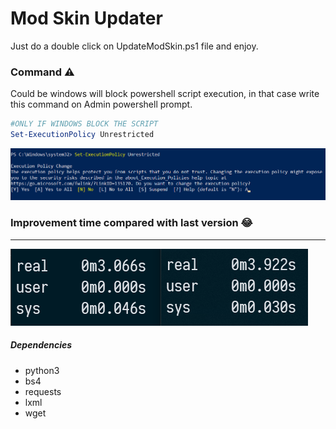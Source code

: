 # Mod Skin Updater

Just do a double click on UpdateModSkin.ps1 file and enjoy.

### Command :warning:
Could be windows will block powershell script execution, in that case write this command on Admin powershell prompt.

``` powershell
#ONLY IF WINDOWS BLOCK THE SCRIPT
Set-ExecutionPolicy Unrestricted
```

![Pasted image 20220628094641.png](https://github.com/4rc3us/ModSkinUpdater/blob/master/Pasted%20image%2020220628094641.png)

### Improvement time compared with last version 😂

---

![Pasted image 20220628094445.png](https://github.com/4rc3us/ModSkinUpdater/blob/master/Pasted%20image%2020220628094445.png)

##### Dependencies
- python3
- bs4
- requests
- lxml
- wget
